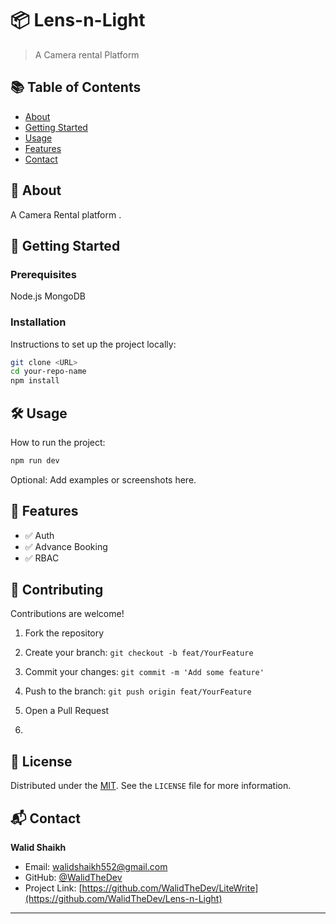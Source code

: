 # 📦 Lens-n-Light

> A Camera rental Platform

## 📚 Table of Contents

- [About](#about)
- [Getting Started](#getting-started)
- [Usage](#usage)
- [Features](#features)
- [Contact](#contact)

## 🧩 About

A Camera Rental platform  .


## 🚀 Getting Started

### Prerequisites

Node.js 
MongoDB


### Installation

Instructions to set up the project locally:

```bash
git clone <URL>
cd your-repo-name
npm install
```

## 🛠️ Usage

How to run the project:

```bash
npm run dev
```

Optional: Add examples or screenshots here.

## 🌟 Features

* ✅ Auth
* ✅ Advance Booking 
* ✅ RBAC

## 🤝 Contributing

Contributions are welcome!

1. Fork the repository
2. Create your branch: `git checkout -b feat/YourFeature`
3. Commit your changes: `git commit -m 'Add some feature'`
4. Push to the branch: `git push origin feat/YourFeature`
5. Open a Pull Request

6. 
## 📄 License

Distributed under the [MIT](LICENSE).
See the `LICENSE` file for more information.

## 📬 Contact

**Walid Shaikh**
- Email: [walidshaikh552@gmail.com](mailto:walidshaikh552@gmail.com)
- GitHub: [@WalidTheDev](https://github.com/WalidTheDev)
- Project Link: [https://github.com/WalidTheDev/LiteWrite](https://github.com/WalidTheDev/Lens-n-Light)


---
